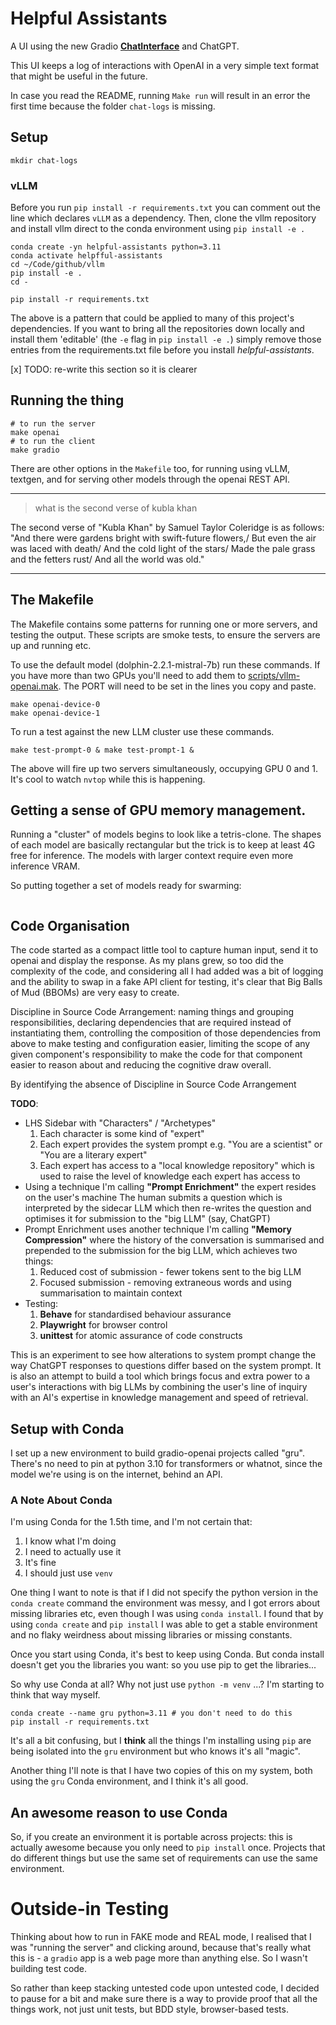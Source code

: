 # Helpful Assistants
A UI using the new Gradio [**ChatInterface**](https://gradio.app/docs/chatinterface) and ChatGPT.

This UI keeps a log of interactions with OpenAI in a very simple text format that
might be useful in the future.

In case you read the README, running `Make run` will result in an error the first time
because the folder `chat-logs` is missing.

## Setup

```shell
mkdir chat-logs
```

### vLLM

Before you run `pip install -r requirements.txt` you can comment out the line
which declares `vLLM` as a dependency. Then, clone the vllm repository and 
install vllm direct to the conda environment using `pip install -e .`

```
conda create -yn helpful-assistants python=3.11
conda activate helpfful-assistants
cd ~/Code/github/vllm
pip install -e .
cd -

pip install -r requirements.txt
```

The above is a pattern that could be applied to many of this project's dependencies.
If you want to bring all the repositories down locally and install them 'editable' (the `-e` flag in `pip install -e .`) simply remove those entries from the requirements.txt file before you install _helpful-assistants_.

[x] TODO: re-write this section so it is clearer



## Running the thing

```shell
# to run the server
make openai
# to run the client
make gradio
```

There are other options in the `Makefile` too, for running using
vLLM, textgen, and for serving other models through the openai REST API.


---

>what is the second verse of kubla khan

The second verse of "Kubla Khan" by Samuel Taylor Coleridge is as follows:
"And there were gardens bright with swift-future flowers,/ But even the air was laced with death/ And the cold light of the stars/ Made the pale grass and the fetters rust/ And all the world was old."
    

---


## The Makefile

The Makefile contains some patterns for running one or more servers, and testing the output.
These scripts are smoke tests, to ensure the servers are up and running etc.

To use the default model (dolphin-2.2.1-mistral-7b) run these commands. If you have more than two GPUs
you'll need to add them to [scripts/vllm-openai.mak](scripts/vllm-openai.mak). The PORT will need to be
set in the lines you copy and paste.
```
make openai-device-0
make openai-device-1
```

To run a test against the new LLM cluster use these commands.

```
make test-prompt-0 & make test-prompt-1 &
```

The above will fire up two servers simultaneously, occupying GPU 0 and 1. It's cool to watch
`nvtop` while this is happening.

## Getting a sense of GPU memory management.

Running a "cluster" of models begins to look like a tetris-clone. The shapes of each model are basically rectangular
but the trick is to keep at least 4G free for inference. The models with larger context require even more inference
VRAM.

So putting together a set of models ready for swarming:

```

```

## Code Organisation

The code started as a compact little tool to capture human input, send it to openai and display the response. As my
plans grew, so too did the complexity of the code, and considering all I had added was a bit of logging and the
ability to swap in a fake API client for testing, it's clear that Big Balls of Mud (BBOMs) are very easy to create.

Discipline in Source Code Arrangement: naming things and grouping responsibilities, declaring dependencies that are
required instead of instantiating them, controlling the composition of those dependencies from above to make testing
and configuration easier, limiting the scope of any given component's responsibility to make the code for that component
easier to reason about and reducing the cognitive draw overall.

By identifying the absence of Discipline in Source Code Arrangement

**TODO**:
* LHS Sidebar with "Characters" / "Archetypes"
  1. Each character is some kind of "expert"
  2. Each expert provides the system prompt e.g. "You are a scientist" or "You are a literary expert"
  3. Each expert has access to a "local knowledge repository" which is used to raise the level of knowledge each expert has access to
* Using a technique I'm calling **"Prompt Enrichment"** the expert resides on the user's machine
  The human submits a question which is interpreted by the sidecar LLM which then re-writes the question and optimises
  it for submission to the "big LLM" (say, ChatGPT)
* Prompt Enrichment uses another technique I'm calling **"Memory Compression"** where the history of the conversation is
  summarised and prepended to the submission for the big LLM, which achieves two things:
  1. Reduced cost of submission - fewer tokens sent to the big LLM
  2. Focused submission - removing extraneous words and using summarisation to maintain context 
* Testing:
  1. **Behave** for standardised behaviour assurance
  2. **Playwright** for browser control
  3. **unittest** for atomic assurance of code constructs

This is an experiment to see how alterations to system prompt change the way ChatGPT responses to questions differ
based on the system prompt. It is also an attempt to build a tool which brings focus and extra power to a user's
interactions with big LLMs by combining the user's line of inquiry with an AI's expertise in knowledge management and
speed of retrieval.

## Setup with Conda

I set up a new environment to build gradio-openai projects called "gru".
There's no need to pin at python 3.10 for transformers or whatnot, since
the model we're using is on the internet, behind an API.

### A Note About Conda

I'm using Conda for the 1.5th time, and I'm not certain that:
1. I know what I'm doing
2. I need to actually use it
3. It's fine
4. I should just use `venv`

One thing I want to note is that if I did not specify the python version
in the `conda create` command the environment was messy, and I got errors
about missing libraries etc, even though I was using `conda install`. I 
found that by using `conda create` and `pip install` I was able to get a
stable environment and no flaky weirdness about missing libraries or missing
constants.

Once you start using Conda, it's best to keep using Conda. But conda install 
doesn't get you the libraries you want: so you use pip to get the libraries...

So why use Conda at all? Why not just use `python -m venv` ...? I'm starting to 
think that way myself.

```shell
conda create --name gru python=3.11 # you don't need to do this
pip install -r requirements.txt
```

It's all a bit confusing, but I **think** all the things I'm installing using `pip`
are being isolated into the `gru` environment but who knows it's all "magic".

Another thing I'll note is that I have two copies of this on my system, both using 
the `gru` Conda environment, and I think it's all good.

## An awesome reason to use Conda
So, if you create an environment it is portable across projects: this is actually
awesome because you only need to `pip install` once. Projects that do different things
but use the same set of requirements can use the same environment.

# Outside-in Testing
Thinking about how to run in FAKE mode and REAL mode, I realised that I was "running 
the server" and clicking around, because that's really what this is - a `gradio` app
is a web page more than anything else. So I wasn't building test code.

So rather than keep stacking untested code upon untested code, I decided to pause for
a bit and make sure there is a way to provide proof that all the things work, not
just unit tests, but BDD style, browser-based tests.

